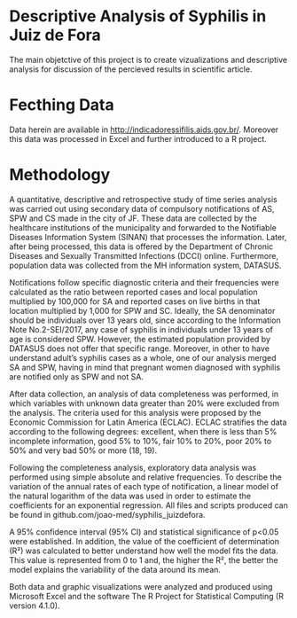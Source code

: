 # Descriptive Analysis of Syphilis in Juiz de Fora

The main objetctive of this project is to create vizualizations and descriptive analysis for discussion of the percieved results in scientific article.

# Fecthing Data

Data herein are available in http://indicadoressifilis.aids.gov.br/. Moreover this data was processed in Excel and further introduced to a R project.

# Methodology

A quantitative, descriptive and retrospective study of time series analysis was carried out using secondary data of compulsory notifications of AS, SPW and CS made in the city of JF. These data are collected by the healthcare institutions of the municipality and forwarded to the Notifiable Diseases Information System (SINAN) that processes the information. Later, after being processed, this data is offered by the Department of Chronic Diseases and Sexually Transmitted Infections (DCCI) online. Furthermore, population data was collected from the MH information system, DATASUS.

Notifications follow specific diagnostic criteria and their frequencies were calculated as the ratio between reported cases and local population multiplied by 100,000 for SA and reported cases on live births in that location multiplied by 1,000 for SPW and SC. Ideally, the SA denominator should be individuals over 13 years old, since according to the Information Note No.2-SEI/2017, any case of syphilis in individuals under 13 years of age is considered SPW. However, the estimated population provided by DATASUS does not offer that specific range. Moreover, in other to have understand adult’s syphilis cases as a whole, one of our analysis merged SA and SPW, having in mind that pregnant women diagnosed with syphilis are notified only as SPW and not SA.

After data collection, an analysis of data completeness was performed, in which variables with unknown data greater than 20% were excluded from the analysis. The criteria used for this analysis were proposed by the Economic Commission for Latin America (ECLAC). ECLAC stratifies the data according to the following degrees: excellent, when there is less than 5% incomplete information, good 5% to 10%, fair 10% to 20%, poor 20% to 50% and very bad 50% or more (18, 19).

Following the completeness analysis, exploratory data analysis was performed using simple absolute and relative frequencies. To describe the variation of the annual rates of each type of notification, a linear model of the natural logarithm of the data was used in order to estimate the coefficients for an exponential regression. All files and scripts produced can be found in github.com/joao-med/syphilis_juizdefora.

A 95% confidence interval (95% CI) and statistical significance of p<0.05 were established. In addition, the value of the coefficient of determination (R²) was calculated to better understand how well the model fits the data. This value is represented from 0 to 1 and, the higher the R², the better the model explains the variability of the data around its mean.

Both data and graphic visualizations were analyzed and produced using Microsoft Excel and the software The R Project for Statistical Computing (R version 4.1.0).


